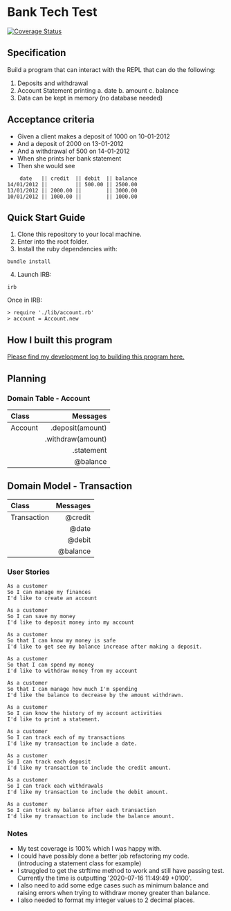 # Bank Tech Test

[![Coverage Status](https://coveralls.io/repos/github/ooduola/bank_tech_test/badge.svg?branch=master)](https://coveralls.io/github/ooduola/bank_tech_test?branch=master)

## Specification

Build a program that can interact with the REPL that can do the following:

1. Deposits and withdrawal
2. Account Statement printing
  a. date 
  b. amount 
  c. balance 
3. Data can be kept in memory (no database needed)

## Acceptance criteria 

- Given a client makes a deposit of 1000 on 10-01-2012
- And a deposit of 2000 on 13-01-2012
- And a withdrawal of 500 on 14-01-2012
- When she prints her bank statement
- Then she would see

```
    date   || credit  || debit  || balance
14/01/2012 ||         || 500.00 || 2500.00
13/01/2012 || 2000.00 ||        || 3000.00
10/01/2012 || 1000.00 ||        || 1000.00
```

## Quick Start Guide

1. Clone this repository to your local machine.
2. Enter into the root folder.
3. Install the ruby dependencies with:

```shell
bundle install
```
4. Launch IRB:
```shell
irb
```
Once in IRB:
```shell
> require './lib/account.rb'
> account = Account.new
```

## How I built this program
[Please find my development log to building this program here.](https://github.com/ooduola/bank_tech_test/blob/master/development_journal/development_log.md)


## Planning

### Domain Table - Account

| Class       | Messages  |
| :---        |  ----:    |
| Account     | .deposit(amount)  |
|             | .withdraw(amount)  |
|             | .statement  |
|             | @balance  |

## Domain Model - Transaction

| Class       | Messages  |
| :---        |  ----:    |
| Transaction | @credit   |
|             | @date     |
|             | @debit    |
|             | @balance  |

### User Stories  
```
As a customer
So I can manage my finances
I'd like to create an account 

As a customer 
So I can save my money
I'd like to deposit money into my account

As a customer 
So that I can know my money is safe
I'd like to get see my balance increase after making a deposit.

As a customer 
So that I can spend my money                                           
I'd like to withdraw money from my account

As a customer 
So that I can manage how much I'm spending
I'd like the balance to decrease by the amount withdrawn. 

As a customer
So I can know the history of my account activities 
I'd like to print a statement.

As a customer
So I can track each of my transactions
I'd like my transaction to include a date.

As a customer
So I can track each deposit
I'd like my transaction to include the credit amount.

As a customer 
So I can track each withdrawals
I'd like my transaction to include the debit amount.

As a customer 
So I can track my balance after each transaction
I'd like my transaction to include the balance amount.
```

### Notes 

- My test coverage is 100% which I was happy with.
- I could have possibly done a better job refactoring my code. (introducing a statement class for example)
- I struggled to get the strftime method to work and still have passing test. Currently the time is outputting '2020-07-16 11:49:49 +0100'.
- I also need to add some edge cases such as minimum balance and raising errors when trying to withdraw money greater than balance.
- I also needed to format my integer values to 2 decimal places. 
